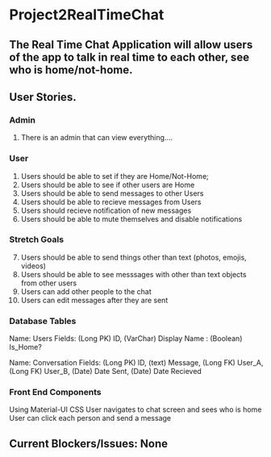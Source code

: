# Project2RealTimeChat

## The Real Time Chat Application will allow users of the app to talk in real time to each other, see who is home/not-home.

## User Stories.

### Admin
  1) There is an admin that can view everything....


### User

1) Users should be able to set if they are Home/Not-Home;
2) Users should be able to see if other users are Home
3) Users should be able to send messages to other Users
4) Users should be able to recieve messages from Users
5) Users should recieve notification of new messages
6) Users should be able to mute themselves and disable notifications

### Stretch Goals
7) Users should be able to send things other than text (photos, emojis, videos)
8) Users should be able to see messsages with other than text objects from other users
9) Users can add other people to the chat
10) Users can edit messages after they are sent




### Database Tables

Name: Users
Fields: (Long PK) ID, (VarChar) Display Name : (Boolean) Is_Home?

Name: Conversation
Fields: (Long PK) ID, (text) Message, (Long FK) User_A,(Long FK) User_B, (Date) Date Sent, (Date) Date Recieved


### Front End Components
Using Material-UI CSS
User navigates to chat screen and sees who is home
User can click each person and send a message


## Current Blockers/Issues: None



